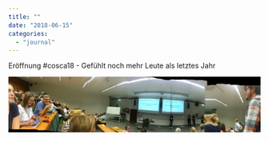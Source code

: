 ```yaml
---
title: ""
date: "2018-06-15"
categories: 
  - "journal"
---
```


Eröffnung #cosca18 - Gefühlt noch mehr Leute als letztes Jahr

![](images/38dde7b80f.jpg)
